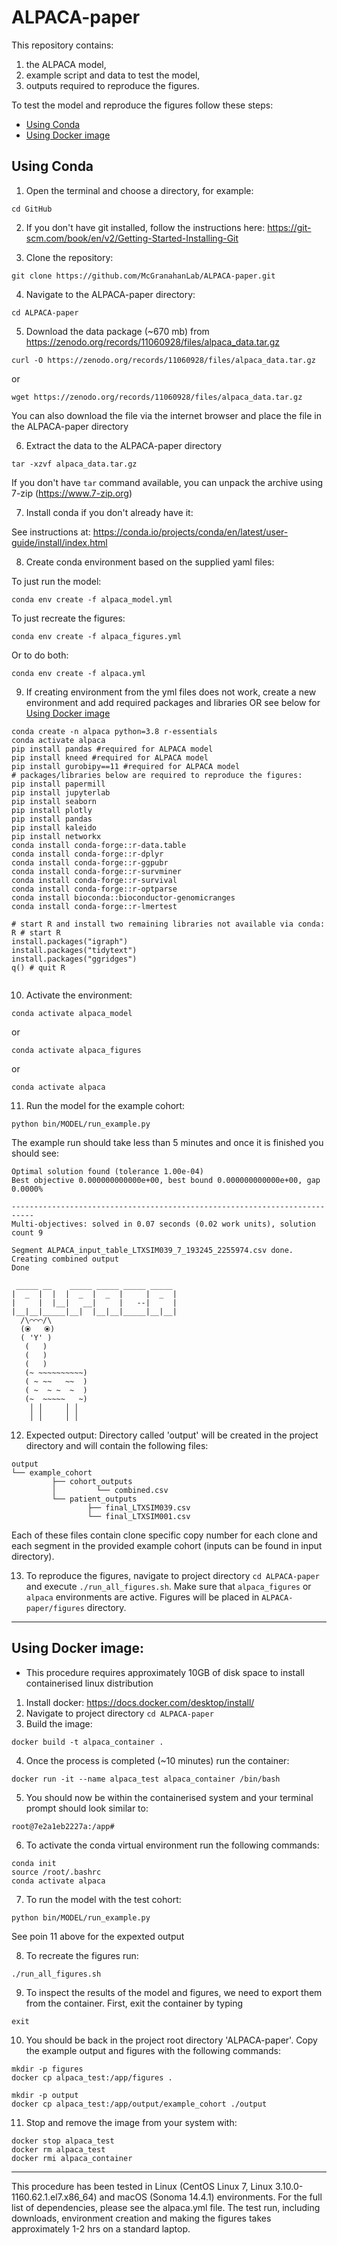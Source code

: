 # ALPACA-paper

This repository contains: 
1) the ALPACA model, 
2) example script and data to test the model, 
3) outputs required to reproduce the figures.


To test the model and reproduce the figures follow these steps:
- [Using Conda](README.md#using-conda)
- [Using Docker image](README.md#using-docker-image)

## Using Conda
1. Open the terminal and choose a directory, for example:
```
cd GitHub
```

2. If you don't have git installed, follow the instructions here: https://git-scm.com/book/en/v2/Getting-Started-Installing-Git

3. Clone the repository:
``` 
git clone https://github.com/McGranahanLab/ALPACA-paper.git
```

4. Navigate to the ALPACA-paper directory:
```
cd ALPACA-paper
```

5. Download the data package (~670 mb) from https://zenodo.org/records/11060928/files/alpaca_data.tar.gz
```
curl -O https://zenodo.org/records/11060928/files/alpaca_data.tar.gz
```
or
```
wget https://zenodo.org/records/11060928/files/alpaca_data.tar.gz
```
You can also download the file via the internet browser and place the file in the ALPACA-paper directory

6. Extract the data to the ALPACA-paper directory
```
tar -xzvf alpaca_data.tar.gz
```
If you don't have `tar` command available, you can unpack the archive using 7-zip (https://www.7-zip.org)

7. Install conda if you don't already have it:

See instructions at: https://conda.io/projects/conda/en/latest/user-guide/install/index.html

8. Create conda environment based on the supplied yaml files:

To just run the model:
```
conda env create -f alpaca_model.yml
```

To just recreate the figures:
```
conda env create -f alpaca_figures.yml
```

Or to do both:
```
conda env create -f alpaca.yml
```

9. If creating environment from the yml files does not work, create a new environment and add required packages and libraries OR see below for [Using Docker image](#using_docker_image)

```
conda create -n alpaca python=3.8 r-essentials
conda activate alpaca
pip install pandas #required for ALPACA model
pip install kneed #required for ALPACA model
pip install gurobipy==11 #required for ALPACA model
# packages/libraries below are required to reproduce the figures:
pip install papermill
pip install jupyterlab
pip install seaborn
pip install plotly
pip install pandas
pip install kaleido
pip install networkx
conda install conda-forge::r-data.table
conda install conda-forge::r-dplyr
conda install conda-forge::r-ggpubr
conda install conda-forge::r-survminer
conda install conda-forge::r-survival
conda install conda-forge::r-optparse
conda install bioconda::bioconductor-genomicranges
conda install conda-forge::r-lmertest

# start R and install two remaining libraries not available via conda:
R # start R
install.packages("igraph")
install.packages("tidytext")
install.packages("ggridges")
q() # quit R


```
10. Activate the environment:
```
conda activate alpaca_model
```
or
```
conda activate alpaca_figures
```
or
```
conda activate alpaca
```

11. Run the model for the example cohort:
```
python bin/MODEL/run_example.py
```
The example run should take less than 5 minutes and once it is finished you should see:
```
Optimal solution found (tolerance 1.00e-04)
Best objective 0.000000000000e+00, best bound 0.000000000000e+00, gap 0.0000%

---------------------------------------------------------------------------
Multi-objectives: solved in 0.07 seconds (0.02 work units), solution count 9

Segment ALPACA_input_table_LTXSIM039_7_193245_2255974.csv done.
Creating combined output
Done

 _____ __    _____ _____ _____ _____
|  _  |  |  |  _  |  _  |     |  _  |
|     |  |__|   __|     |   --|     |
|__|__|_____|__|  |__|__|_____|__|__|
  /\⌒⌒⌒/\
  (⦿   ⦿)
  ( 'Y' )
   (   )
   (   )
   (   )
   (~ ~~~~~~~~~~)
   ( ~ ~~   ~~  )
   ( ~  ~ ~  ~  )
   (~  ~~~~~   ~)
    │ │     │ │
    │ │     │ │

```

12. Expected output:
Directory called 'output' will be created in the project directory and will contain the following files:
```
output
└── example_cohort
         ├── cohort_outputs
         │         └── combined.csv
         └── patient_outputs
                 ├── final_LTXSIM039.csv
                 └── final_LTXSIM001.csv
```
Each of these files contain clone specific copy number for each clone and each segment in the provided example cohort (inputs can be found in input directory).

13. To reproduce the figures, navigate to project directory `cd ALPACA-paper` and execute `./run_all_figures.sh`. Make sure that `alpaca_figures` or `alpaca` environments are active. Figures will be placed in `ALPACA-paper/figures` directory.

------
## Using Docker image:
- This procedure requires approximately 10GB of disk space to install containerised linux distribution
1. Install docker: https://docs.docker.com/desktop/install/
2. Navigate to project directory `cd ALPACA-paper`
3. Build the image:

```
docker build -t alpaca_container .
```

4. Once the process is completed (~10 minutes) run the container:

```
docker run -it --name alpaca_test alpaca_container /bin/bash
```

5. You should now be within the containerised system and your terminal prompt should look similar to:

```
root@7e2a1eb2227a:/app#
```

6. To activate the conda virtual environment run the following commands:

```
conda init
source /root/.bashrc
conda activate alpaca
```

7. To run the model with the test cohort:

```
python bin/MODEL/run_example.py
```
See poin 11 above for the expexted output

8. To recreate the figures run:

```
./run_all_figures.sh
```

9. To inspect the results of the model and figures, we need to export them from the container. First, exit the container by typing

```
exit
```

10. You should be back in the project root directory 'ALPACA-paper'. Copy the example output and figures with the following commands:

```
mkdir -p figures
docker cp alpaca_test:/app/figures .

mkdir -p output
docker cp alpaca_test:/app/output/example_cohort ./output
```

11. Stop and remove the image from your system with:
```
docker stop alpaca_test
docker rm alpaca_test
docker rmi alpaca_container
```

------
This procedure has been tested in Linux (CentOS Linux 7, Linux 3.10.0-1160.62.1.el7.x86_64) and macOS (Sonoma 14.4.1) environments. For the full list of dependencies, please see the alpaca.yml file. The test run, including downloads, environment creation and making the figures takes approximately 1-2 hrs on a standard laptop.
